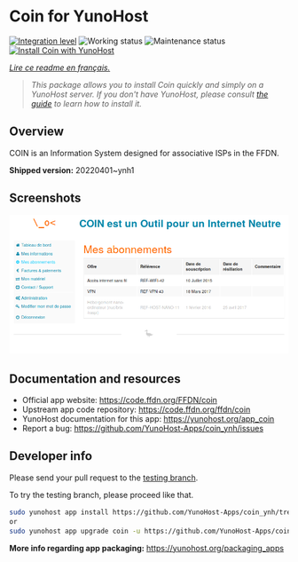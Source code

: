 <!--
N.B.: This README was automatically generated by https://github.com/YunoHost/apps/tree/master/tools/README-generator
It shall NOT be edited by hand.
-->

# Coin for YunoHost

[![Integration level](https://dash.yunohost.org/integration/coin.svg)](https://dash.yunohost.org/appci/app/coin) ![Working status](https://ci-apps.yunohost.org/ci/badges/coin.status.svg) ![Maintenance status](https://ci-apps.yunohost.org/ci/badges/coin.maintain.svg)  
[![Install Coin with YunoHost](https://install-app.yunohost.org/install-with-yunohost.svg)](https://install-app.yunohost.org/?app=coin)

*[Lire ce readme en français.](./README_fr.md)*

> *This package allows you to install Coin quickly and simply on a YunoHost server.
If you don't have YunoHost, please consult [the guide](https://yunohost.org/#/install) to learn how to install it.*

## Overview

COIN is an Information System designed for associative ISPs in the FFDN.


**Shipped version:** 20220401~ynh1

## Screenshots

![Screenshot of Coin](./doc/screenshots/user-subscriptions.png)

## Documentation and resources

* Official app website: <https://code.ffdn.org/FFDN/coin>
* Upstream app code repository: <https://code.ffdn.org/ffdn/coin>
* YunoHost documentation for this app: <https://yunohost.org/app_coin>
* Report a bug: <https://github.com/YunoHost-Apps/coin_ynh/issues>

## Developer info

Please send your pull request to the [testing branch](https://github.com/YunoHost-Apps/coin_ynh/tree/testing).

To try the testing branch, please proceed like that.

``` bash
sudo yunohost app install https://github.com/YunoHost-Apps/coin_ynh/tree/testing --debug
or
sudo yunohost app upgrade coin -u https://github.com/YunoHost-Apps/coin_ynh/tree/testing --debug
```

**More info regarding app packaging:** <https://yunohost.org/packaging_apps>
